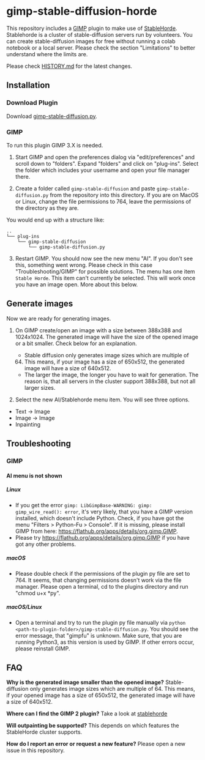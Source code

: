 
# gimp-stable-diffusion-horde

This repository includes a [GIMP](https://gimp.org) plugin to make
use of [StableHorde](https://stablehorde.net). Stablehorde is a
cluster of stable-diffusion servers run by volunteers. You can create
stable-diffusion images for free without running a colab notebook
or a local server. Please check the section "Limitations" to better
understand where the limits are.

Please check [HISTORY.md](/stablehorde/HISTORY.md) for the latest
changes.

## Installation
### Download Plugin

Download [gimp-stable-diffusion.py](https://github.com/ikks/gimp-stable-diffusion/blob/gimp3/stablehorde-gimp3/gimp-stable-diffusion.py).

### GIMP

To run this plugin GIMP 3.X is needed.

1. Start GIMP and open the preferences dialog via "edit/preferences"
and scroll down to "folders". Expand "folders" and click on
"plug-ins". Select the folder which includes your username and open
your file manager there.

2. Create a folder called `gimp-stable-diffusion` and paste
`gimp-stable-diffusion.py` from the repository into this directory. If
you are on MacOS or Linux, change the file permissions to 764, leave
the permissions of the directory as they are.

You would end up with a structure like:
```
..
└── plug-ins
    └── gimp-stable-diffusion
        └── gimp-stable-diffusion.py
```

3. Restart GIMP. You should now see the new menu "AI". If you
don't see this, something went wrong. Please check in this case
"Troubleshooting/GIMP" for possible solutions. The menu has one item
`Stable Horde`. This item can't currently be selected. This will work
once you have an image open. More about this below.

## Generate images
Now we are ready for generating images.

1. On GIMP create/open an image with a size between 388x388 and
1024x1024. The generated image will have the size of the opened image
or a bit smaller. Check below for an explanation.
   - Stable diffusion only generates image sizes which are multiple of
   64. This means, if your image has a size of 650x512, the generated
   image will have a size of 640x512.
   - The larger the image, the longer you have to wait for
   generation. The reason is, that all servers in the cluster support
   388x388, but not all larger sizes.

2. Select the new AI/Stablehorde menu item. You will see three options.
  - Text -> Image
  - Image -> Image
  - Inpainting
  
## Troubleshooting
### GIMP
#### AI menu is not shown
##### Linux

* If you get the error ```gimp: LibGimpBase-WARNING: gimp:
gimp_wire_read(): error```, it's very likely, that you have a GIMP
version installed, which doesn't include Python. Check, if you have
got the menu "Filters > Python-Fu > Console". If it is missing, please
install GIMP from here: https://flathub.org/apps/details/org.gimp.GIMP.
* Please try https://flathub.org/apps/details/org.gimp.GIMP if you
have got any other problems.

##### macOS

* Please double check if the permissions of the plugin py file are set
to 764. It seems, that changing permissions doesn't work via the file
manager. Please open a terminal, cd to the plugins directory and run
"chmod u+x *py".

##### macOS/Linux

* Open a terminal and try to run the plugin py file manually via
```python <path-to-plugin-folder>/gimp-stable-diffusion.py```. You
should see the error message, that "gimpfu" is unknown. Make sure,
that you are running Python3, as this version is used by GIMP. If
other errors occur, please reinstall GIMP.

## FAQ

**Why is the generated image smaller than the opened image?**
Stable-diffusion only generates image sizes which are multiple of
64. This means, if your opened image has a size of 650x512, the
generated image will have a size of 640x512.

**Where can I find the GIMP 2 plugin?** Take a look at
[stablehorde](../stablehorde/README.md)

**Will outpainting be supported?** This depends on which features
the StableHorde cluster supports.

**How do I report an error or request a new feature?** Please open
a new issue in this repository.
